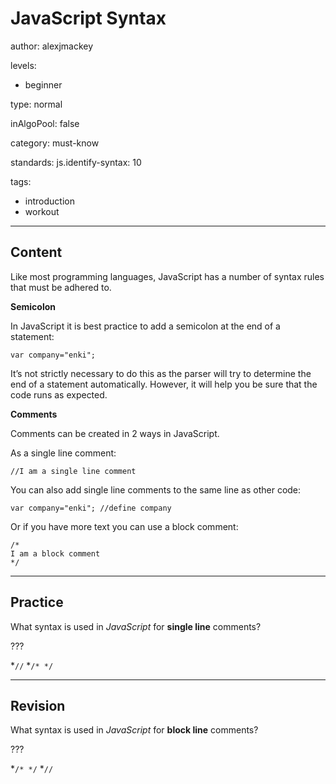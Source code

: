 # JavaScript Syntax
author: alexjmackey

levels:

  - beginner

type: normal

inAlgoPool: false

category: must-know

standards:
  js.identify-syntax: 10

tags:
  - introduction
  - workout

---
## Content

Like most programming languages, JavaScript has a number of syntax rules that must be adhered to.

**Semicolon**

In JavaScript it is best practice to add a semicolon at the end of a statement:

```
var company="enki";
```

It’s not strictly necessary to do this as the parser will try to determine the end of a statement automatically. However, it will help you be sure that the code runs as expected.

**Comments**

Comments can be created in 2 ways in JavaScript.

As a single line comment:

`//I am a single line comment`

You can also add single line comments to the same line as other code:

```
var company="enki"; //define company
```

Or if you have more text you can use a block comment:
```
/*
I am a block comment
*/
```

---
## Practice

What syntax is used in *JavaScript* for **single line** comments?

???

*`//`
*`/* */`

---
## Revision

What syntax is used in *JavaScript* for **block line** comments?

???

*`/* */`
*`//`
